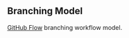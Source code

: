 ## Branching Model

[GitHub Flow](https://guides.github.com/introduction/flow/) branching workflow model.
